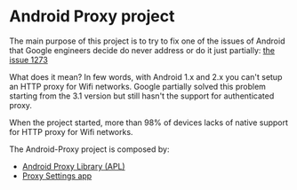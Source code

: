 Android Proxy project
=============

The main purpose of this project is to try to fix one of the issues of Android that Google engineers decide do never address or do it just partially: [the issue 1273](https://code.google.com/p/android/issues/detail?id=1273)

What does it mean? In few words, with Android 1.x and 2.x you can't setup an HTTP proxy for Wifi networks. Google partially solved this problem starting from the 3.1 version but still hasn't the support for authenticated proxy.
 
When the project started, more than 98% of devices lacks of native support for HTTP proxy for Wifi networks.

The Android-Proxy project is composed by:
* [Android Proxy Library (APL)](https://github.com/shouldit/android-proxy/tree/master/android-proxy-library)
* [Proxy Settings app](https://github.com/shouldit/android-proxy/tree/master/proxy-settings)
